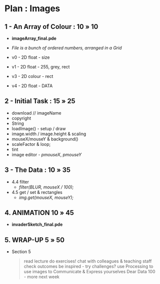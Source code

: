 # Plan : Images

## 1 - An Array of Colour : 10 » 10

- **imageArray_final.pde**
- _File is a bunch of ordered numbers, arranged in a Grid_

- v0 - 2D float - size
- v1 - 2D float - 255, grey, rect
- v3 - 2D colour - rect
- v4 - 2D float - DATA

## 2 - Initial Task : 15 » 25

- download // imageName
- copyright
- String
- loadImage()  - setup / draw
- image.width / image.height & scaling
- mouseX/mouseY & background()
- scaleFactor & loop;
- tint
- image editor  - _pmouseX_, _pmouseY_

## 3 - The Data : 10 » 35

- 4.4 filter
  - _filter(BLUR, mouseX / 100);_
- 4.5 get / set & rectangles
  - _img.get(mouseX, mouseY);_

## 4. ANIMATION 10 » 45

- **invaderSketch_final.pde**

## 5. WRAP-UP 5 » 50

- Section 5
  > read lecture
  > do exercises!
  > chat with colleagues & teaching staff
  > check outcomes
  > be inspired - try challenges?
  > use Processing to use images to Communicate & Express yourselves
  > Dear Data 100 - more next week

  